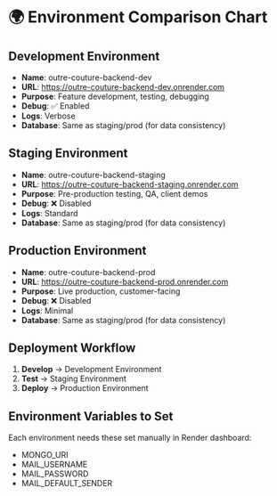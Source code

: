 # 🌍 Environment Comparison Chart

## Development Environment
- **Name**: outre-couture-backend-dev
- **URL**: https://outre-couture-backend-dev.onrender.com
- **Purpose**: Feature development, testing, debugging
- **Debug**: ✅ Enabled
- **Logs**: Verbose
- **Database**: Same as staging/prod (for data consistency)

## Staging Environment
- **Name**: outre-couture-backend-staging
- **URL**: https://outre-couture-backend-staging.onrender.com
- **Purpose**: Pre-production testing, QA, client demos
- **Debug**: ❌ Disabled
- **Logs**: Standard
- **Database**: Same as staging/prod (for data consistency)

## Production Environment
- **Name**: outre-couture-backend-prod
- **URL**: https://outre-couture-backend-prod.onrender.com
- **Purpose**: Live production, customer-facing
- **Debug**: ❌ Disabled
- **Logs**: Minimal
- **Database**: Same as staging/prod (for data consistency)

## Deployment Workflow
1. **Develop** → Development Environment
2. **Test** → Staging Environment
3. **Deploy** → Production Environment

## Environment Variables to Set
Each environment needs these set manually in Render dashboard:
- MONGO_URI
- MAIL_USERNAME
- MAIL_PASSWORD
- MAIL_DEFAULT_SENDER

